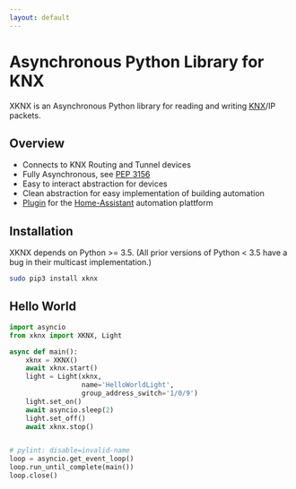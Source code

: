```yaml
---
layout: default
---
```


# [](#header-1)Asynchronous Python Library for KNX

XKNX is an Asynchronous  Python library for reading and writing [KNX](https://en.wikipedia.org/wiki/KNX_(standard))/IP packets. 

## [](#header-2)Overview

* Connects to KNX Routing and Tunnel devices
* Fully Asynchronous, see [PEP 3156](https://www.python.org/dev/peps/pep-3156/)
* Easy to interact abstraction for devices
* Clean abstraction for easy implementation of building automation
* [Plugin](http://xknx.io/home_assistant) for the [Home-Assistant](https://home-assistant.io/) automation plattform

## [](#header-2)Installation

XKNX depends on Python >= 3.5. (All prior versions of Python < 3.5 have a bug in their multicast implementation.)

```bash
sudo pip3 install xknx
``` 

## [](#header-2)Hello World

```python
import asyncio
from xknx import XKNX, Light

async def main():
    xknx = XKNX()
    await xknx.start()
    light = Light(xknx,
                  name='HelloWorldLight',
                  group_address_switch='1/0/9')
    light.set_on()
    await asyncio.sleep(2)
    light.set_off()
    await xknx.stop()


# pylint: disable=invalid-name
loop = asyncio.get_event_loop()
loop.run_until_complete(main())
loop.close()
```



